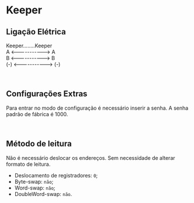 # Keeper


## Ligação Elétrica

Keeper........Keeper <br/>
A <-----------> A <br/>
B <-----------> B <br/>
(-) <-----------> (-)

<br/>


## Configurações Extras
Para entrar no modo de configuração é necessário inserir a senha. A senha padrão de fábrica é 1000.

<br/>

## Método de leitura
Não é necessário deslocar os endereços. Sem necessidade de alterar formato de leitura.
- Deslocamento de registradores: `0`;
- Byte-swap: `não`;
- Word-swap: `não`;
- DoubleWord-swap: `não`.